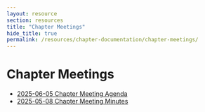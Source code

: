 ```yaml
---
layout: resource
section: resources
title: "Chapter Meetings"
hide_title: true
permalink: /resources/chapter-documentation/chapter-meetings/
---
```


# Chapter Meetings

- [2025-06-05 Chapter Meeting Agenda](files/2025-06-05-chapter-meeting/)
- [2025-05-08 Chapter Meeting Minutes](files/2025-05-08-chapter-meeting/)

